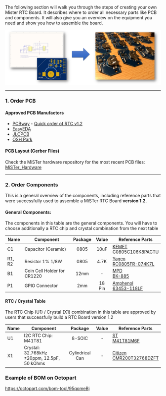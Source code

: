 The following section will walk you through the steps of creating your own Mister RTC Board. It describes where to order all necessary parts like PCB and components. It will also give you an overview on the equipment you need and show you how to assemble the board.


![picture](pictures/RTC_Board_DIY.png)

------

### 1. Order PCB

#### Approved PCB Manufactors
  * [PCBway](https://www.pcbway.com/setinvite.aspx?inviteid=43024) - [Quick order of RTC v1.2](https://www.pcbway.com/project/shareproject/RTC_for_MiSTer_v1_2.html)
  * [EasyEDA](https://easyeda.com/)
  * [JLCPCB](https://jlcpcb.com/)
  * [OSH Park](https://oshpark.com/)

#### PCB Layout (Gerber Files)
Check the MiSTer hardware repository for the most recent PCB files: [MiSTer_Hardware](https://github.com/MiSTer-devel/Hardware_MiSTer)


------

### 2. Order Components

This is a general overview of the components, including reference parts that were successfully used to assemble a MiSTer RTC Board <b>version 1.2</b>.

#### General Components:
The components in this table are the general components. You will have to choose additionally a RTC chip and crystal combination from the next table

| Name | Component | Package | Value | Reference Parts |
|---|---|:---:|:---:|---|
| C1 | Capacitor (Ceramic) | 0805 | 10uF | [KEMET <br> C0805C106K8PACTU](https://www.digikey.com/products/en?keywords=399-4925-1-ND) |
| R1, R2 | Resistor 1% 1/8W | 0805 | 4.7K | [Yageo <br> RC0805FR-074K7L](https://www.digikey.com/products/en?keywords=311-4.70KCRCT-ND) |
| B1 | Coin Cell Holder for CR1220 | 12mm | - | [MPD <br> BK-885](https://www.digikey.com/products/en?keywords=BK-885-ND) |
| P1 | GPIO Connector | 2mm | 18 Pin | [Amphenol <br> 63453-118LF](https://www.digikey.com/products/en?keywords=%09609-2663-ND) |

#### RTC / Crystal Table
The RTC Chip (U1) / Crystal (X1) combination in this table are approved by users that successfully build a RTC Board version 1.2

| Name | Component | Package | Value | Reference Parts |
|---|---|:---:|:---:|---|
| U1 | I2C RTC Chip: <br> M41T81 | 8-SOIC | - | [ST <br> M41T81M6F](https://www.digikey.com/products/en?keywords=497-4709-1-ND) |
| X1 | Crystal: <br> 32.768kHz ±20ppm, 12.5pF, 50 kOhms  | Cylindrical Can | - | [Citizen <br> CMR200T32768DZFT](https://www.digikey.com/products/en?keywords=%09300-8340-6-ND)|

### Example of BOM on Octopart
https://octopart.com/bom-tool/95qomeBj